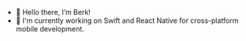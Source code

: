 - 👋 Hello there, I’m Berk!
- 🌱 I'm currently working on Swift and React Native for cross-platform mobile development.

<!---
berkiyo/berkiyo is a ✨ special ✨ repository because its `README.md` (this file) appears on your GitHub profile.
You can click the Preview link to take a look at your changes.
--->

